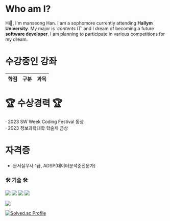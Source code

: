 Who am I?
=====================
Hi👋, I'm manseong Han.
I am a sophomore currently attending **Hallym University**.
My major is *'contents IT'* and I dream of becoming a future **software developer**.
I am planning to participate in various competitions for my dream.

수강중인 강좌
=====================
|학점|구분|과목|
|------|---|---|


🏆 수상경력 🏆
=====================

· 2023 SW Week Coding Festival 동상<br>
· 2023 정보과학대학 학술제 금상

자격증
=====================
* 문서실무사 1급, ADSP(데이터분석준전문가)


<h3> 🛠 기술 🛠 </h3>
<p>
<img src="https://img.shields.io/badge/Python-3766AB?style=flat-square&logo=Python&logoColor=white">
<img src="https://img.shields.io/badge/c%23-%23239120.svg?style=flat-square&logo=c-sharp&logoColor=white">
<img src="https://img.shields.io/badge/javascript-%23323330.svg?style=flat-square&logo=javascript&logoColor=%23F7DF1E">
<img src="https://img.shields.io/badge/unity-%23000000.svg?style=flat-square&logo=unity&logoColor=white">
</p>

<p> 
  <img src="https://github-readme-stats.vercel.app/api?username=akstjd31&theme=vue&show_icons=true"/></a>
</p>

[![Solved.ac Profile](http://mazassumnida.wtf/api/v2/generate_badge?boj=akstjd31)](https://solved.ac/akstjd31/)

<!---
akstjd31/akstjd31 is a ✨ special ✨ repository because its `README.md` (this file) appears on your GitHub profile.
You can click the Preview link to take a look at your changes.
--->
